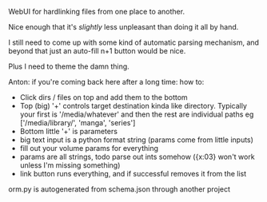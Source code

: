 WebUI for hardlinking files from one place to another.

Nice enough that it's _slightly_ less unpleasant than doing it all by hand.

I still need to come up with some kind of automatic parsing mechanism, and beyond that just an auto-fill n+1 button would be nice.

Plus I need to theme the damn thing.

Anton: if you're coming back here after a long time: how to:

- Click dirs / files on top and add them to the bottom
- Top (big) '+' controls target destination kinda like directory. Typically your first is '/media/whatever' and then the rest are individual paths eg ['/media/library/', 'manga', 'series']
- Bottom little '+' is parameters
- big text input is a python format string (params come from little inputs)
- fill out your volume params for everything
- params are all strings, todo parse out ints somehow ({x:03} won't work unless I'm missing something)
- link button runs everything, and if successful removes it from the list

orm.py is autogenerated from schema.json through another project

